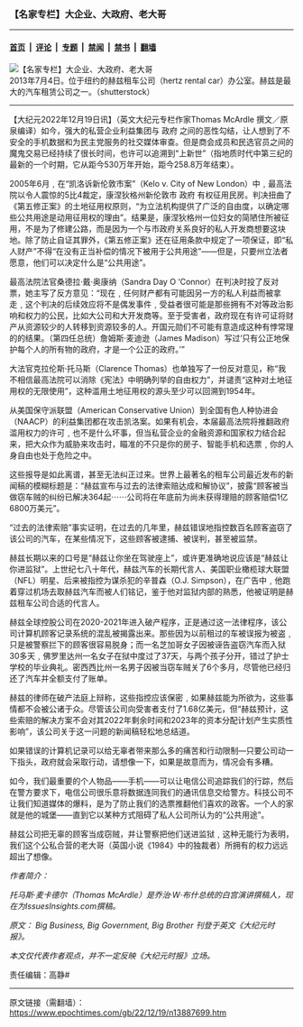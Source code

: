 ### 【名家专栏】大企业、大政府、老大哥

---

#### [首页](../../../..?n13887699) &nbsp;|&nbsp; [评论](../../../../../epoch-comment?n13887699) &nbsp;|&nbsp; [专题](../../../../../epoch-special?n13887699) &nbsp;|&nbsp; [禁闻](../../../../../epoch-news?n13887699) &nbsp;|&nbsp; [禁书](../../../../../books?n13887699) &nbsp;|&nbsp; [翻墙](https://github.com/gfw-breaker/nogfw/blob/master/README.md?n13887699)


<div><img alt="【名家专栏】大企业、大政府、老大哥" class="attachment-djy_600_400 size-djy_600_400 wp-post-image" src="https://i.epochtimes.com/assets/uploads/2022/12/id13887702-shutterstock_271341422-600x400.jpg"/>
<div class="caption">
 2013年7月4日。位于纽约的赫兹租车公司（hertz rental car）办公室。赫兹是最大的汽车租赁公司之一。（shutterstock）
</div></div><hr/><div class="post_content" id="artbody" itemprop="articleBody">
 <!-- article content begin -->
 <p>
  【大纪元2022年12月19日讯】（英文大纪元专栏作家Thomas McArdle 撰文／原泉编译）如今，强大的私营企业利益集团与
  <ok href="https://www.epochtimes.com/gb/tag/%E6%94%BF%E5%BA%9C.html">
   政府
  </ok>
  之间的恶性勾结，让人想到了不安全的手机数据和为民主党服务的社交媒体审查。但是商会成员和民选官员之间的魔鬼交易已经持续了很长时间，也许可以追溯到“上新世”（指地质时代中第三纪的最新的一个时期，它从距今530万年开始，距今258.8万年结束）。
 </p>
 <p>
  2005年6月﹐在“凯洛诉新伦敦市案”（Kelo v. City of New London）中﹐最高法院以令人震惊的5比4裁定，康涅狄格州新伦敦市
  <ok href="https://www.epochtimes.com/gb/tag/%E6%94%BF%E5%BA%9C.html">
   政府
  </ok>
  有权征用民房。判决扭曲了《第五修正案》的土地征用权原则，“为立法机构提供了广泛的自由度，以确定哪些公共用途是动用征用权的理由”。结果是，康涅狄格州一位妇女的简陋住所被征用，不是为了修建公路，而是因为一个与市政府关系良好的私人开发商想要这块地。除了防止自证其罪外，《第五修正案》还在征用条款中规定了一项保证，即“私人财产”不得“在没有正当补偿的情况下被用于公共用途”——但是，只要州立法者愿意，他们可以决定什么是“公共用途”。
 </p>
 <p>
  最高法院法官桑德拉‧戴‧奥康纳（Sandra Day O ‘Connor）在判决时投了反对票，她主写了反方意见：“现在﹐任何财产都有可能因另一方的私人利益而被拿走﹐这个判决的后续效应将不是偶发事件﹐受益者很可能是那些拥有不对等政治影响和权力的公民，比如大公司和大开发商等。至于受害者，政府现在有许可证将财产从资源较少的人转移到资源较多的人。开国元勋们不可能有意造成这种有悖常理的的结果。（第四任总统）詹姆斯‧麦迪逊（James Madison）写过‘只有公正地保护每个人的所有物的政府，才是一个公正的政府。’”
 </p>
 <p>
  大法官克拉伦斯‧托马斯（Clarence Thomas）也单独写了一份反对意见，称“我不相信最高法院可以消除《宪法》中明确列举的自由权力”，并谴责“这种对土地征用权的无限使用”，这种滥用土地征用权的源头至少可以回溯到1954年。
 </p>
 <p>
  从美国保守派联盟（American Conservative Union）到全国有色人种协进会（NAACP）的利益集团都在攻击凯洛案。如果有机会，本届最高法院将推翻政府滥用权力的许可﹐也不是什么坏事，但当私营企业的金融资源和国家权力结合起来，把大众作为威胁来攻击时，瞄准的不只是你的房子、智能手机和选票﹐你的人身自由也处于危险之中。
 </p>
 <p>
  这些报导是如此离谱，甚至无法纠正过来。世界上最著名的租车公司最近发布的新闻稿的模糊标题是：“赫兹宣布与过去的法律索赔达成和解协议”，披露“顾客被当做窃车贼的纠纷已解决364起⋯⋯公司将在年底前为尚未获得理赔的顾客赔偿1亿6800万美元”。
 </p>
 <p>
  “过去的法律索赔”事实证明，在过去的几年里，赫兹错误地指控数百名顾客盗窃了该公司的汽车，在某些情况下，这些顾客被逮捕、被误判，甚至被监禁。
 </p>
 <p>
  赫兹长期以来的口号是“赫兹让你坐在驾驶座上”，或许更准确地说应该是“赫兹让你进监狱”。上世纪七八十年代，赫兹汽车的长期代言人、美国职业橄榄球大联盟（NFL）明星、后来被指控为谋杀犯的辛普森（O.J. Simpson），在广告中﹐他跑着穿过机场去取赫兹汽车而被人们铭记，鉴于他对监狱内部的熟悉，他被证明是赫兹租车公司合适的代言人。
 </p>
 <p>
  赫兹全球控股公司在2020-2021年进入破产程序，正是通过这一法律程序，该公司计算机顾客记录系统的混乱被揭露出来。那些因为以前租过的车被误报为被盗﹐只是被警察拦下的顾客很容易脱身；而一名芝加哥女子因被诬告盗窃汽车而入狱30多天﹐佛罗里达州一名女子在狱中度过了37天，与两个孩子分开，错过了护士学校的毕业典礼。密西西比州一名男子因被当窃车贼关了6个多月，尽管他已经归还了汽车并全额支付了账单。
 </p>
 <p>
  赫兹的律师在破产法庭上辩称，这些指控应该保密﹐如果赫兹能为所欲为，这些事情都不会被公诸于众。尽管该公司向受害者支付了1.68亿美元，但“赫兹预计，这些索赔的解决方案不会对其2022年剩余时间和2023年的资本分配计划产生实质性影响”，该公司关于这一问题的新闻稿轻松地总结道。
 </p>
 <p>
  如果错误的计算机记录可以给无辜者带来那么多的痛苦和行动限制—只要公司动一下指头，政府就会采取行动，请想像一下，如果是故意而为，情况会有多糟。
 </p>
 <p>
  如今，我们最重要的个人物品——手机——可以让电信公司追踪我们的行踪，然后在警方要求下，电信公司很乐意将数据连同我们的通讯信息交给警方。科技公司不让我们知道媒体的爆料，是为了防止我们的选票推翻他们喜欢的政客。一个人的家就是他的城堡——直到它以某种方式阻碍了私人公司所认为的“公共用途”。
 </p>
 <p>
  赫兹公司把无辜的顾客当成窃贼，并让警察把他们送进监狱﹐这种无能行为表明，我们这个公私合营的老大哥（英国小说《1984》中的独裁者）所拥有的权力远远超出了想像。
 </p>
 <p>
  <em>
   作者简介：
  </em>
 </p>
 <p>
  <em>
   托马斯‧麦卡德尔（Thomas McArdle）是乔治‧W‧布什总统的白宫演讲撰稿人，现在为IssuesInsights.com撰稿。
  </em>
 </p>
 <p>
  <em>
   原文：
   <ok href="https://www.theepochtimes.com/big-business-big-government-big-brother_4915594.html">
    Big Business, Big Government, Big Brother
   </ok>
   刊登于英文《大纪元时报》。
  </em>
 </p>
 <p>
  <em>
   本文仅代表作者观点，并不一定反映《大纪元时报》立场。
  </em>
 </p>
 <p>
  责任编辑：高静#
 </p>
 <!-- article content end -->
 <div id="below_article_ad">
 </div>
</div>


---

原文链接（需翻墙）：https://www.epochtimes.com/gb/22/12/19/n13887699.htm